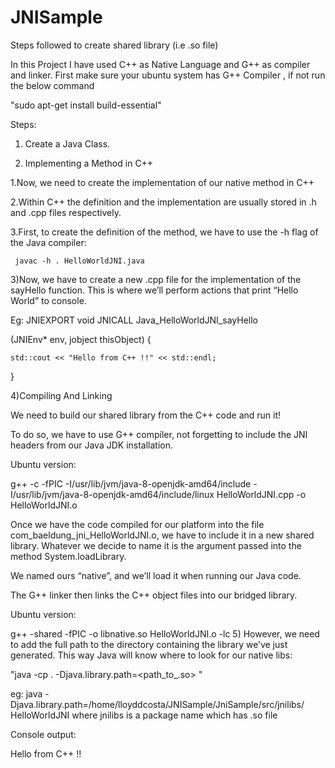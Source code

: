 # JNISample
Steps followed to create shared library (i.e .so file)

In this Project I have used C++ as Native Language and  G++ as compiler and linker.
First make sure your ubuntu system has G++ Compiler , if not run the below command

"sudo apt-get install build-essential"

Steps:
1) Create a Java Class.

2) Implementing a Method in C++

  1.Now, we need to create the implementation of our native method in C++
  
  2.Within C++ the definition and the implementation are usually stored in .h and .cpp files respectively.
  
  3.First, to create the definition of the method, we have to use the -h flag of the Java compiler:
  
     javac -h . HelloWorldJNI.java
     
3)Now, we have to create a new .cpp file for the implementation of the sayHello function. This is where we’ll perform actions that print “Hello World” to console.

 Eg:
      JNIEXPORT void JNICALL Java_HelloWorldJNI_sayHello
      
  (JNIEnv* env, jobject thisObject) {
  
    std::cout << "Hello from C++ !!" << std::endl;
    
}

4)Compiling And Linking

We need to build our shared library from the C++ code and run it!

To do so, we have to use G++ compiler, not forgetting to include the JNI headers from our Java JDK installation.

Ubuntu version:

g++ -c -fPIC -I/usr/lib/jvm/java-8-openjdk-amd64/include -I/usr/lib/jvm/java-8-openjdk-amd64/include/linux HelloWorldJNI.cpp -o HelloWorldJNI.o


Once we have the code compiled for our platform into the file com_baeldung_jni_HelloWorldJNI.o, we have to include it in a new shared library. Whatever we decide to name it is the argument passed into the method System.loadLibrary.

We named ours “native”, and we’ll load it when running our Java code.

The G++ linker then links the C++ object files into our bridged library.

Ubuntu version:

g++ -shared -fPIC -o libnative.so HelloWorldJNI.o -lc
5)
However, we need to add the full path to the directory containing the library we’ve just generated. This way Java will know where to look for our native libs:

"java -cp . -Djava.library.path=<path_to_.so> <class name>"
  
  eg: java -Djava.library.path=/home/lloyddcosta/JNISample/JniSample/src/jnilibs/ HelloWorldJNI where jnilibs is a package name which has .so file
 


Console output:

Hello from C++ !!

 
